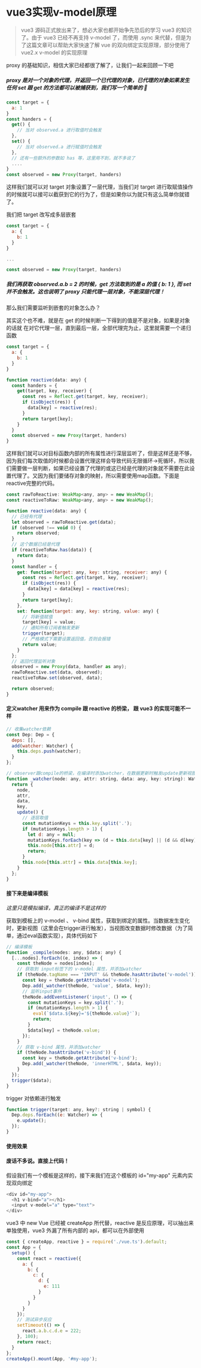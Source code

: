 # vue3实现v-model原理

> vue3 源码正式放出来了，想必大家也都开始争先恐后的学习 vue3 的知识了。由于 vue3 已经不再支持 v-model 了，而使用 .sync 来代替，但是为了这篇文章可以帮助大家快速了解 vue 的双向绑定实现原理，部分使用了 vue2.x v-model 的实现原理

proxy 的基础知识，相信大家已经都很了解了，让我们一起来回顾一下吧

##### proxy 是对一个对象的代理，并返回一个已代理的对象，已代理的对象如果发生任何 set 跟 get 的方法都可以被捕获到，我们写一个简单的 🌰

```js
const target = {
  a: 1
}
const handers = {
  get() {
    // 当对 observed.a 进行取值时会触发
  },
  set() {
    // 当对 observed.a 进行赋值时会触发
  },
  // 还有一些额外的参数如 has 等，这里用不到，就不多说了
  ....
}
const observed = new Proxy(target, handers)
```

这样我们就可以对 target 对象设置了一层代理，当我们对 target 进行取赋值操作的时候就可以接可以截获到它的行为了，但是如果你以为就只有这么简单你就错了。

我们把 target 改写成多层嵌套

```js
const target = {
  a: {
    b: 1
  }
}

...

const observed = new Proxy(target, handers)
```

##### 我们再获取 observed.a.b = 2 的时候，get 方法取到的是 a 的值 { b: 1 }, 而 set 并不会触发。这也说明了 proxy 只能代理一层对象，不能深层代理！

那么我们需要监听到嵌套的对象怎么办？

其实这个也不难，就是在 get 的时候判断一下得到的值是不是对象，如果是对象的话就 在对它代理一层，直到最后一层，全部代理完为止，这里就需要一个递归函数

```js
const target = {
  a: {
    b: 1
  }
}

function reactive(data: any) {
  const handers = {
    get(target, key, receiver) {
      const res = Reflect.get(target, key, receiver);
      if (isObject(res)) {
        data[key] = reactive(res);
      }
      return target[key];
    }
  }
  const observed = new Proxy(target, handers)
}
```

这样我们就可以对目标函数内部的所有属性进行深层监听了，但是这样还是不够，因为我们每次取值的时候都会设置代理这样会导致代码无限循环->死循环，所以我们需要做一层判断，如果已经设置了代理的或这已经是代理的对象就不需要在此设置代理了。又因为我们要储存对象的映射，所以需要使用map函数。下面是reactive完整的代码。

```js
const rawToReactive: WeakMap<any, any> = new WeakMap();
const reactiveToRaw: WeakMap<any, any> = new WeakMap();

function reactive(data: any) {
  // 已经有代理
  let observed = rawToReactive.get(data);
  if (observed !== void 0) {
    return observed;
  }
  // 这个数据已经是代理
  if (reactiveToRaw.has(data)) {
    return data;
  }
  const handler = {
    get: function(target: any, key: string, receiver: any) {
      const res = Reflect.get(target, key, receiver);
      if (isObject(res)) {
        data[key] = data[key] = reactive(res);
      }
      return target[key];
    },
    set: function(target: any, key: string, value: any) {
      // 将新值赋值
      target[key] = value;
      // 通知所有订阅者触发更新
      trigger(target);
      // 严格模式下需要设置返回值，否则会报错
      return value;
    }
  };
  // 返回代理监听对象
  observed = new Proxy(data, handler as any);
  rawToReactive.set(data, observed);
  reactiveToRaw.set(observed, data);

  return observed;
}
```
#### 定义watcher 用来作为 compile 跟 reactive 的桥梁， 跟 vue3 的实现可能不一样

```js
// 收集watcher依赖
const Dep: Dep = {
  deps: [],
  add(watcher: Watcher) {
    this.deps.push(watcher);
  }
};

// observer跟compile的桥梁，在编译时添加watcher，在数据更新时触发update更新视图
function _watcher(node: any, attr: string, data: any, key: string): Watcher {
  return {
    node,
    attr,
    data,
    key,
    update() {
      // 逐层取值
      const mutationKeys = this.key.split('.');
      if (mutationKeys.length > 1) {
        let d: any = null;
        mutationKeys.forEach(key => (d = this.data[key] || (d && d[key])));
        this.node[this.attr] = d;
        return;
      }
      this.node[this.attr] = this.data[this.key];
    }
  };
}
```

#### 接下来是编译模板

*这里只是模拟编译，真正的编译不是这样的*

获取到模板上的 v-model 、 v-bind 属性，获取到绑定的属性。当数据发生变化时，更新视图（这里会在trigger进行触发），当视图改变数据时修改数据（为了简单，通过eval函数实现），具体代码如下

```js
// 编译模板
function _compile(nodes: any, $data: any) {
  [...nodes].forEach((e, index) => {
    const theNode = nodes[index];
    // 获取到 input标签下的 v-model 属性，并添加watcher
    if (theNode.tagName === 'INPUT' && theNode.hasAttribute('v-model')) {
      const key = theNode.getAttribute('v-model');
      Dep.add(_watcher(theNode, 'value', $data, key));
      // 监听input事件
      theNode.addEventListener('input', () => {
        const mutationKeys = key.split('.');
        if (mutationKeys.length > 1) {
          eval(`$data.${key}='${theNode.value}'`);
          return;
        }
        $data[key] = theNode.value;
      });
    }
    // 获取 v-bind 属性，并添加watcher
    if (theNode.hasAttribute('v-bind')) {
      const key = theNode.getAttribute('v-bind');
      Dep.add(_watcher(theNode, 'innerHTML', $data, key));
    }
  });
  trigger($data);
}
```
trigger 对依赖进行触发

```js
function trigger(target: any, key?: string | symbol) {
  Dep.deps.forEach((e: Watcher) => {
    e.update();
  });
}
```

#### 使用效果

#### 废话不多说。直接上代码！

假设我们有一个模板是这样的，接下来我们在这个模板的 id="my-app" 元素内实现双向绑定

```js
<div id="my-app">
  <h1 v-bind="a"></h1>
  <input v-model="a" type="text">
</div>
```

vue3 中 new Vue 已经被 createApp 所代替，reactive 是反应原理，可以抽出来单独使用，vue3 外漏了所有内部的 api，都可以在外部使用

```js
const { createApp, reactive } = require('./vue.ts').default;
const App = {
  setup() {
    const react = reactive({
      a: {
        b: {
          c: {
            d: {
              e: 111
            }
          }
        }
      }
    });
    // 测试异步反应
    setTimeout(() => {
      react.a.b.c.d.e = 222;
    }, 100);
    return react;
  }
};
createApp().mount(App, '#my-app');
```
